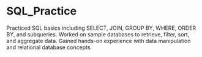 # SQL_Practice
Practiced SQL basics including SELECT, JOIN, GROUP BY, WHERE, ORDER BY, and subqueries. Worked on sample databases to retrieve, filter, sort, and aggregate data. Gained hands-on experience with data manipulation and relational database concepts.
